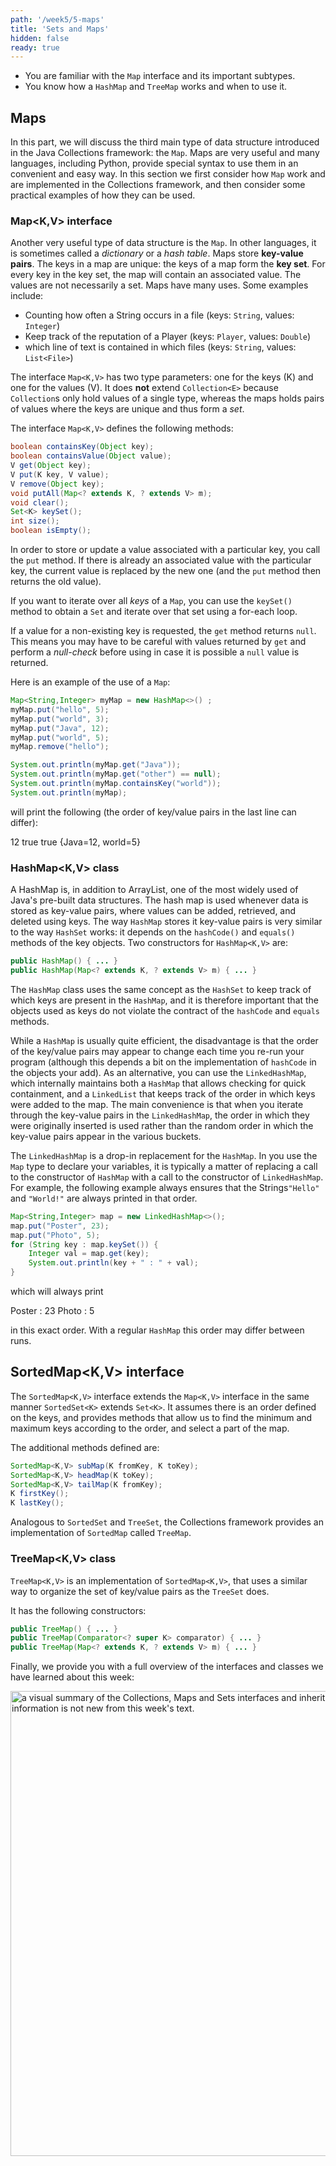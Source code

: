 ```yaml
---
path: '/week5/5-maps'
title: 'Sets and Maps'
hidden: false
ready: true
---
```


<text-box variant='learningObjectives' name='Learning Objectives'>

- You are familiar with the `Map` interface and its important subtypes.
- You know how a `HashMap` and `TreeMap` works and when to use it.

</text-box>

## Maps

In this part, we will discuss the third main type of data structure
introduced in the Java Collections framework: the `Map`. Maps are
very useful and many languages, including Python, provide special
syntax to use them in an convenient and easy way. In this section
we first consider how `Map` work and are implemented in the
Collections framework, and then consider some practical examples
of how they can be used.

### Map&lt;K,V&gt; interface

Another very useful type of data structure is the `Map`. In other languages, it is sometimes called a *dictionary* or a *hash table*. Maps store **key-value pairs**.
The keys in a map are unique: the keys of a map form the **key set**. For every key in the key set, the map will contain an associated value. The values are not necessarily a set.
Maps have many uses. Some examples include:
- Counting how often a String occurs in a file (keys: `String`, values: `Integer`)
- Keep track of the reputation of a Player (keys: `Player`, values: `Double`)
- which line of text is contained in which files (keys: `String`, values: `List<File>`)

The interface `Map<K,V>` has two type parameters: one for the keys (K) and one for the values (V).
It does **not** extend `Collection<E>` because `Collection`s only hold values of a single type,
whereas the maps holds pairs of values where the keys are unique and thus form a *set*.

The interface `Map<K,V>` defines the following methods:

```java
boolean containsKey(Object key);
boolean containsValue(Object value);
V get(Object key);
V put(K key, V value);
V remove(Object key);
void putAll(Map<? extends K, ? extends V> m);
void clear();
Set<K> keySet();
int size();
boolean isEmpty();
```

In order to store or update a value associated with a particular key,
you call the `put` method. If there is already an associated value
with the particular key, the current value is replaced by the new
one (and the `put` method then returns the old value).

If you want to iterate over all *keys* of a `Map`, you can use the `keySet()` method
to obtain a `Set` and iterate over that set using a for-each loop.

If a value for a non-existing key is requested, the `get` method returns `null`.
This means you may have to be careful with values returned by `get` and perform
a *null-check* before using in case it is possible a `null` value is returned.

Here is an example of the use of a `Map`:
```java
Map<String,Integer> myMap = new HashMap<>() ;
myMap.put("hello", 5);
myMap.put("world", 3);
myMap.put("Java", 12);
myMap.put("world", 5);
myMap.remove("hello");

System.out.println(myMap.get("Java"));
System.out.println(myMap.get("other") == null);
System.out.println(myMap.containsKey("world"));
System.out.println(myMap);
```

will print the following (the order of key/value pairs in the last line can differ):

<sample-output>

12
true
true
{Java=12, world=5}

</sample-output>

### HashMap&lt;K,V&gt; class

A HashMap is, in addition to ArrayList, one of the most widely used of Java's pre-built data structures. The hash map is used whenever data is stored as key-value pairs, where values can be added, retrieved, and deleted using keys.
The way `HashMap` stores it key-value pairs is very similar to the way `HashSet` works: it depends on the `hashCode()` and `equals()` methods of the key objects.
Two constructors for `HashMap<K,V>` are:

```java
public HashMap() { ... }
public HashMap(Map<? extends K, ? extends V> m) { ... }
```

The `HashMap` class uses the same concept as the `HashSet` to keep track of which keys are present in the `HashMap`, and it is therefore important that the objects used as keys do not violate the contract of the `hashCode`
and `equals` methods.



<text-box variant='hint' name='Use a LinkedHashMap'>

While a `HashMap` is usually quite efficient, the disadvantage is that the order of the key/value pairs may appear to change each time you re-run your program (although this depends a bit on the implementation of `hashCode` in the objects your add).
As an alternative, you can use the `LinkedHashMap`, which internally maintains both a `HashMap` that allows checking for quick containment, and a `LinkedList` that keeps track of the order in which keys were added to the map.
The main convenience is that when you iterate through the key-value pairs in the `LinkedHashMap`, the order in which they were originally inserted is used rather than the random order in which the key-value pairs appear in the various buckets.

The `LinkedHashMap` is a drop-in replacement for the `HashMap`. In you use the `Map` type to declare your variables, it is typically a matter of replacing a call to the constructor of `HashMap` with a call to the
constructor of `LinkedHashMap`. For example, the following example always ensures that the Strings`"Hello"` and `"World!"` are always printed in that order.

```java
Map<String,Integer> map = new LinkedHashMap<>();
map.put("Poster", 23);
map.put("Photo", 5);
for (String key : map.keySet()) {
    Integer val = map.get(key);
    System.out.println(key + " : " + val);
}
```

which will always print

<sample-output>

Poster : 23
Photo : 5

</sample-output>

in this exact order. With a regular `HashMap` this order may differ between runs.

</text-box>

## SortedMap&lt;K,V&gt; interface
The `SortedMap<K,V>` interface extends the `Map<K,V>` interface in the same manner `SortedSet<K>` extends `Set<K>`.
It assumes there is an order defined on the keys, and provides methods that allow us to find the minimum and maximum
keys according to the order, and select a part of the map.

The additional methods defined are:

```java
SortedMap<K,V> subMap(K fromKey, K toKey);
SortedMap<K,V> headMap(K toKey);
SortedMap<K,V> tailMap(K fromKey);
K firstKey();
K lastKey();
```

Analogous to `SortedSet` and `TreeSet`, the Collections framework provides an implementation of `SortedMap` called
`TreeMap`.

### TreeMap&lt;K,V&gt; class

`TreeMap<K,V>` is an implementation of `SortedMap<K,V>`, that uses a similar way to organize the set of key/value pairs
as the `TreeSet` does.

It has the following constructors:

```java
public TreeMap() { ... }
public TreeMap(Comparator<? super K> comparator) { ... }
public TreeMap(Map<? extends K, ? extends V> m) { ... }
```

Finally, we provide you with a full overview of the interfaces and classes we have learned about this week:

<img width="744" alt="a visual summary of the Collections, Maps and Sets interfaces and inheritances is provided here. The information is not new from this week's text." src="https://user-images.githubusercontent.com/67587903/129039074-6c5b1469-7394-41a4-84b2-1b0a69044ede.PNG">
